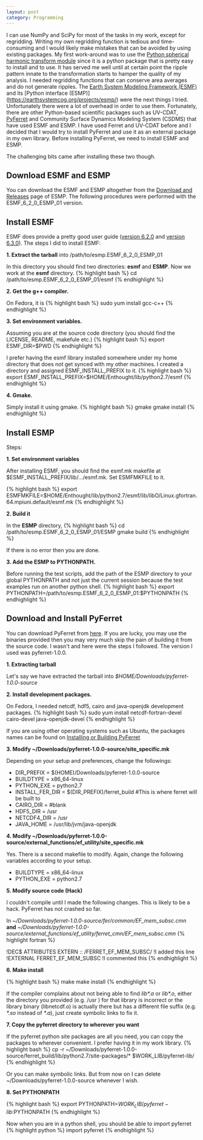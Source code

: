 ```yaml
---
layout: post
category: Programming
---
```


I can use NumPy and SciPy for most of the tasks in my work, except for regridding.  Writing my own regridding function is tedious and time-consuming and I would likely make mistakes that can be avoided by using existing packages.  My first work-around was to use the [Python spherical harmonic transform module](https://code.google.com/p/pyspharm/) since it is a python package that is pretty easy to install and to use.  It has served me well until at certain point the ripple pattern innate to the transformation starts to hamper the quality of my analysis. <!--start-excerpt-->
 I needed regridding functions that can conserve area averages and do not generate ripples.  The [Earth System Modeling Framework (ESMF)](http://www.earthsystemmodeling.org/) and its [Python interface (ESMP)] (https://earthsystemcog.org/projects/esmp/) were the next things I tried.  Unfortunately there were a lot of overhead in order to use them.  Fortunately, there are other Python-based scientific packages such as UV-CDAT, [PyFerret](http://ferret.pmel.noaa.gov/Ferret/documentation/pyferret) and Community Surface Dynamics Modeling System (CSDMS) that have used ESMF and ESMP.  I have used Ferret and UV-CDAT before and I decided that I would try to install PyFerret and use it as an external package in my own library.  Before installing PyFerret, we need to install ESMF and ESMP.
<!--end-excerpt-->  The challenging bits came after installing these two though.

Download ESMF and ESMP
-------------------------------
You can download the ESMF and ESMP altogether from the [Download and Releases](https://earthsystemcog.org/projects/esmp/releases) page of ESMP.  The following procedures were performed with the ESMF_6_2_0_ESMP_01 version.

Install ESMF
-------------------------------
ESMF does provide a pretty good user guide ([version 6.2.0](http://www.earthsystemmodeling.org/esmf_releases/non_public/ESMF_6_2_0/ESMF_usrdoc/) and [version 6.3.0](http://www.earthsystemmodeling.org/esmf_releases/public/ESMF_6_3_0r/ESMF_usrdoc/)).  The steps I did to install ESMF:

**1. Extract the tarball** into /path/to/esmp.ESMF_6_2_0_ESMP_01

In this directory you should find two directories: **esmf** and **ESMP**.  Now we work at the **esmf** directory.
{% highlight bash %}
cd /path/to/esmp.ESMF_6_2_0_ESMP_01/esmf
{% endhighlight %}

**2. Get the g++ compiler.**

On Fedora, it is
{% highlight bash %}
sudo yum install gcc-c++
{% endhighlight %}

**3. Set environment variables.**

Assuming you are at the source code directory (you should find the LICENSE, README, makefule etc.)
{% highlight bash %}
export ESMF_DIR=$PWD
{% endhighlight %}

I prefer having the esmf library installed somewhere under my home directory that does not get synced with my other machines.  I created a directory and assigned ESMF_INSTALL_PREFIX to it.
{% highlight bash %}
export ESMF_INSTALL_PREFIX=$HOME/Enthought/lib/python2.7/esmf
{% endhighlight %}

**4. Gmake.**

Simply install it using gmake.
{% highlight bash %}
gmake
gmake install
{% endhighlight %}


Install ESMP
---
Steps:

**1. Set environment variables**

After installing ESMF, you should find the esmf.mk makefile at $ESMF_INSTALL_PREFIX/lib/.../esmf.mk.  Set ESMFMKFILE to it.

{% highlight bash %}
export ESMFMKFILE=$HOME/Enthought/lib/python2.7/esmf/lib/libO/Linux.gfortran.64.mpiuni.default/esmf.mk
{% endhighlight %}

**2. Build it**

In the **ESMP** directory,
{% highlight bash %}
cd /path/to/esmp.ESMF_6_2_0_ESMP_01/ESMP
gmake build
{% endhighlight %}

If there is no error then you are done.

**3. Add the ESMP to PYTHONPATH.**

Before running the test scripts, add the path of the ESMP directory to your global PYTHONPATH and not just the current session because the test examples run on another python shell.
{% highlight bash %}
export PYTHONPATH=/path/to/esmp.ESMF_6_2_0_ESMP_01:$PYTHONPATH
{% endhighlight %}


Download and Install PyFerret
---
You can download PyFerret from [here](http://ferret.pmel.noaa.gov/Ferret/downloads/pyferret/).  If you are lucky, you may use the binaries provided then you may very much skip the pain of building it from the source code.  I wasn't and here were the steps I followed.  The version I used was pyferret-1.0.0.

**1. Extracting tarball**

Let's say we have extracted the tarball into *$HOME/Downloads/pyferret-1.0.0-source*

**2. Install development packages.**

On Fedora, I needed netcdf, hdf5, cairo and java-openjdk development packages.
{% highlight bash %}
sudo yum install netcdf-fortran-devel cairo-devel java-openjdk-devel
{% endhighlight %}

If you are using other operating systems such as Ubuntu, the packages names can be found on [Installing or Building PyFerret](http://ferret.pmel.noaa.gov/Ferret/documentation/pyferret/build-install/)


**3. Modify ~/Downloads/pyferret-1.0.0-source/site_specific.mk**

Depending on your setup and preferences, change the followings:
- DIR_PREFIX 	    = $(HOME)/Downloads/pyferret-1.0.0-source
- BUILDTYPE	        = x86_64-linux
- PYTHON_EXE	    = python2.7
- INSTALL_FER_DIR	= $(DIR_PREFIX)/ferret_build  #This is where ferret will be built to
- CAIRO_DIR	        =                             #blank
- HDF5_DIR	        = /usr
- NETCDF4_DIR	    = /usr
- JAVA_HOME	        = /usr/lib/jvm/java-openjdk


**4. Modify ~/Downloads/pyferret-1.0.0-source/external_functions/ef_utility/site_specific.mk**

Yes.  There is a second makefile to modify.  Again, change the following variables according to your setup.

- BUILDTYPE  = x86_64-linux
- PYTHON_EXE = python2.7


**5. Modify source code (Hack)**

I couldn't compile until I made the following changes.  This is likely to be a hack.  PyFerret has not crashed so far.

In *~/Downloads/pyferret-1.0.0-source/fer/common/EF_mem_subsc.cmn* **and** *~/Downloads/pyferret-1.0.0-source/external_functions/ef_utility/ferret_cmn/EF_mem_subsc.cmn*
{% highlight fortran %}

!DEC$ ATTRIBUTES EXTERN :: /FERRET_EF_MEM_SUBSC/       !I added this line
	!EXTERNAL FERRET_EF_MEM_SUBSC                  !I commented this
{% endhighlight %}

**6. Make install**

{% highlight bash %}
make
make install
{% endhighlight %}

If the compiler complains about not being able to find *lib\*.a* or *lib\*.o*, either the directory you provided (e.g. /usr ) for that library is incorrect or the library binary (libnetcdf.o) is actually there but has a different file suffix (e.g. *\*.so* instead of *\*.a*), just create symbolic links to fix it.


**7. Copy the pyferret directory to wherever you want**

If the pyferret python site packages are all you need, you can copy the packages to wherever convenient.  I prefer having it in my work library.
{% highlight bash %}
cp -r ~/Downloads/pyferret-1.0.0-source/ferret_build/lib/python2.7/site-packages/* $WORK_LIB/pyferret-lib/
{% endhighlight %}

Or you can make symbolic links.  But from now on I can delete ~/Downloads/pyferret-1.0.0-source whenever I wish.

**8. Set PYTHONPATH**

{% highlight bash %}
export PYTHONPATH=$WORK_LIB/pyferret-lib:$PYTHONPATH
{% endhighlight %}

Now when you are in a python shell, you should be able to import pyferret
{% highlight python %}
import pyferret
{% endhighlight %}
